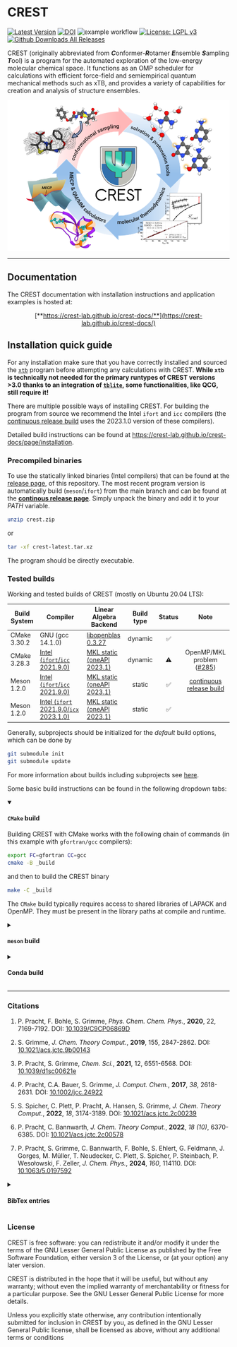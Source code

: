 # CREST

[![Latest Version](https://img.shields.io/github/v/release/crest-lab/crest)](https://github.com/crest-lab/crest/releases/latest)
[![DOI](https://img.shields.io/badge/DOI-10.1039%2Fc9cp06869d%20-blue)](http://dx.doi.org/10.1039/c9cp06869d)
![example workflow](https://github.com/crest-lab/crest/actions/workflows/build.yml/badge.svg)
[![License: LGPL v3](https://img.shields.io/badge/License-LGPL_v3-blue.svg)](https://www.gnu.org/licenses/lgpl-3.0)
[![Github Downloads All Releases](https://img.shields.io/github/downloads/crest-lab/crest/total)](https://github.com/crest-lab/crest/releases)

CREST (originally abbreviated from ***C***onformer-***R***otamer ***E***nsemble ***S***ampling ***T***ool) is a program for the automated exploration of the low-energy molecular chemical space.
It functions as an OMP scheduler for calculations with efficient force-field and semiempirical quantum mechanical methods such as xTB, and provides
a variety of capabilities for creation and analysis of structure ensembles.

<div align="center">
<img src="./assets/newtoc.png" alt="CREST" width="750">
</div>

---

## Documentation

The CREST documentation with installation instructions and application examples is hosted at: <br>
<div align="center">

[**https://crest-lab.github.io/crest-docs/**](https://crest-lab.github.io/crest-docs/)

</div>

## Installation quick guide

For any installation make sure that you have correctly installed and sourced the [`xtb`](https://github.com/grimme-lab/xtb) program before attempting any calculations with CREST.
**While `xtb` is technically not needed for the primary runtypes of CREST versions >3.0 thanks to an integration of [`tblite`](https://github.com/tblite/tblite), some functionalities, like QCG, still require it!**

There are multiple possible ways of installing CREST. 
For building the program from source we recommend the Intel `ifort` and `icc` compilers (the [continuous release build](https://github.com/crest-lab/crest/releases/tag/latest) uses the 2023.1.0 version of these compilers).

Detailed build instructions can be found at <https://crest-lab.github.io/crest-docs/page/installation>.


### Precompiled binaries

To use the statically linked binaries (Intel compilers)
that can be found at the [release page](https://github.com/crest-lab/crest/releases),
of this repository.
The most recent program version is automatically build (`meson`/`ifort`) from the main branch and can be found at the [**continous release page**](https://github.com/crest-lab/crest/releases/tag/latest).
Simply unpack the binary and add it to your *PATH* variable.
```bash
unzip crest.zip
```
or
```bash
tar -xf crest-latest.tar.xz
```
The program should be directly executable.

### Tested builds
Working and tested builds of CREST (mostly on Ubuntu 20.04 LTS):

| Build System | Compiler | Linear Algebra Backend | Build type     | Status     | Note |
|--------------|----------|------------------------|:--------------:|:----------:|:----:|
| CMake 3.30.2 | GNU (gcc 14.1.0)  | [libopenblas 0.3.27](https://anaconda.org/conda-forge/libopenblas) | dynamic | ✅ ||
| CMake 3.28.3 | [Intel (`ifort`/`icc` 2021.9.0)](https://www.intel.com/content/www/us/en/developer/tools/oneapi/toolkits.html)   | [MKL static (oneAPI 2023.1)](https://www.intel.com/content/www/us/en/developer/tools/oneapi/onemkl.html) | dynamic | ⚠️  | OpenMP/MKL problem ([#285](https://github.com/crest-lab/crest/issues/285)) |
| Meson 1.2.0 | [Intel (`ifort`/`icc` 2021.9.0)](https://www.intel.com/content/www/us/en/developer/tools/oneapi/toolkits.html)   | [MKL static (oneAPI 2023.1)](https://www.intel.com/content/www/us/en/developer/tools/oneapi/onemkl.html) | static  | ✅ | [continuous release build](https://github.com/crest-lab/crest/releases/tag/latest) |
| Meson 1.2.0 | [Intel (`ifort` 2021.9.0/`icx` 2023.1.0)](https://www.intel.com/content/www/us/en/developer/tools/oneapi/toolkits.html)   | [MKL static (oneAPI 2023.1)](https://www.intel.com/content/www/us/en/developer/tools/oneapi/onemkl.html) | static  | ✅ ||



Generally, subprojects should be initialized for the *default* build options, which can be done by 
```bash
git submodule init
git submodule update
```
For more information about builds including subprojects see [here](./subprojects/README.md).

Some basic build instructions can be found in the following dropdown tabs:



<details open>
<summary><h4><code>CMake</code> build</h4></summary>
<!-- blank line to recover markdown format-->

Building CREST with CMake works with the following chain of commands (in this example with `gfortran/gcc` compilers):
```bash
export FC=gfortran CC=gcc
cmake -B _build
```
and then to build the CREST binary
```bash
make -C _build
```

The `CMake` build typically requires access to shared libraries of LAPACK and OpenMP. They must be present in the library paths at compile and runtime.
</details>

<details>
<summary><h4><code>meson</code> build</h4></summary>
<!-- blank line to recover markdown format-->

For the setup an configuration of meson see also the [meson setup](https://github.com/grimme-lab/xtb/blob/master/meson/README.adoc) page hosted at the `xtb` repository.
The chain of commands to build CREST with meson is:

```bash
export FC=ifort CC=icc
meson setup _build --prefix=$PWD/_dist
meson install -C _build
```

The `meson` build of CREST is mainly focused on and tested with the Intel `ifort`/`icc` compilers.
When using newer versions of Intel's oneAPI, replacing `icc` with `icx` should work. Please refrain from using `ifx` instead of `ifort`, however.
When attempting to build with `gfortran` and `gcc`, add `-Dla_backend=mkl` to the meson setup command. Compatibility with the GNU compilers might be limited. We recommend the CMake build (see below) in this instance.

By default the `meson` build will create a **statically** linked binary.
</details>


<details>
<summary><h4>Conda build</h4></summary>
<!-- blank line to recover markdown format-->

A [conda-forge](https://github.com/conda-forge) feedstock is maintained at <https://github.com/conda-forge/crest-feedstock>.

Installing CREST from the `conda-forge` channel can be achieved by adding `conda-forge` to your channels with:

```
conda config --add channels conda-forge
conda config --set channel_priority strict
```

Once the `conda-forge` channel has been enabled, CREST can be installed with `conda`:

```
conda install crest
```

The confa-forge distribution is based on a CMake/`gfortran` build. 
</details>


---

### Citations

1. P. Pracht, F. Bohle, S. Grimme, *Phys. Chem. Chem. Phys.*, **2020**, 22, 7169-7192.
  DOI: [10.1039/C9CP06869D](https://dx.doi.org/10.1039/C9CP06869D)

2. S. Grimme, *J. Chem. Theory Comput.*, **2019**, 155, 2847-2862.
  DOI: [10.1021/acs.jctc.9b00143](https://dx.doi.org/10.1021/acs.jctc.9b00143)

3. P. Pracht, S. Grimme, *Chem. Sci.*, **2021**, 12, 6551-6568.
  DOI: [10.1039/d1sc00621e](https://dx.doi.org/10.1039/d1sc00621e)

4. P. Pracht, C.A. Bauer, S. Grimme, *J. Comput. Chem.*, **2017**, *38*, 2618-2631. 
  DOI: [10.1002/jcc.24922](https://dx.doi.org/10.1002/jcc.24922)

5. S. Spicher, C. Plett, P. Pracht, A. Hansen, S. Grimme,  *J. Chem. Theory Comput.*, **2022**,
  *18*, 3174-3189. DOI: [10.1021/acs.jctc.2c00239](https://dx.doi.org/10.1021/acs.jctc.2c00239)

6. P. Pracht, C. Bannwarth, *J. Chem. Theory Comput.*, **2022**, *18 (10)*, 6370-6385. DOI: [10.1021/acs.jctc.2c00578](https://dx.doi.org/10.1021/acs.jctc.2c00578)

7. P. Pracht, S. Grimme, C. Bannwarth, F. Bohle, S. Ehlert, G. Feldmann, J. Gorges, M. Müller, T. Neudecker, C. Plett, S. Spicher, P. Steinbach, P. Wesołowski, F. Zeller, *J. Chem. Phys.*, **2024**, *160*, 114110. DOI: [10.1063/5.0197592](https://doi.org/10.1063/5.0197592)

<details>
<summary><h4>BibTex entries</h4></summary>
<!-- blank line to recover markdown format-->

```
@article{Pracht2020,
  author ="Pracht, Philipp and Bohle, Fabian and Grimme, Stefan",
  title  ="Automated exploration of the low-energy chemical space with fast quantum chemical methods",
  journal  ="Phys. Chem. Chem. Phys.",
  year  ="2020",
  volume  ="22",
  issue  ="14",
  pages  ="7169-7192",
  doi  ="10.1039/C9CP06869D"
}

@article{Grimme2019,
  author = {Grimme, Stefan},
  title = {Exploration of Chemical Compound, Conformer, and Reaction Space with Meta-Dynamics Simulations Based on Tight-Binding Quantum Chemical Calculations},
  journal = {J. Chem. Theory Comput.},
  volume = {15},
  number = {5},
  pages = {2847-2862},
  year = {2019},
  doi = {10.1021/acs.jctc.9b00143}
}

@article{Pracht2021,
  author ="Pracht, Philipp and Grimme, Stefan",
  title  ="Calculation of absolute molecular entropies and heat capacities made simple",
  journal  ="Chem. Sci.",
  year  ="2021",
  volume  ="12",
  issue  ="19",
  pages  ="6551-6568",
  doi  ="10.1039/D1SC00621E",
  url  ="http://dx.doi.org/10.1039/D1SC00621E"
}

@article{Pracht2017,
  author = {Pracht, Philipp and Bauer, Christoph Alexander and Grimme, Stefan},
  title = {Automated and efficient quantum chemical determination and energetic ranking of molecular protonation sites},
  journal = {J. Comput. Chem.},
  volume = {38},
  number = {30},
  pages = {2618-2631},
  doi = {https://doi.org/10.1002/jcc.24922},
  url = {https://onlinelibrary.wiley.com/doi/abs/10.1002/jcc.24922},
  year = {2017}
}

@article{Spicher2022,
  author = {Spicher, Sebastian and Plett, Christoph and Pracht, Philipp and Hansen, Andreas and Grimme, Stefan},
  title = {Automated Molecular Cluster Growing for Explicit Solvation by Efficient Force Field and Tight Binding Methods},
  journal = {J. Chem. Theory Comput.},
  volume = {18},
  number = {5},
  pages = {3174-3189},
  year = {2022},
  doi = {10.1021/acs.jctc.2c00239}
}

@article{Pracht2022,
  author = {Pracht, Philipp and Bannwarth, Christoph},
  title = {Fast Screening of Minimum Energy Crossing Points with Semiempirical Tight-Binding Methods},
  journal = {J. Chem. Theory Comput.},
  volume = {18},
  number = {10},
  pages = {6370-6385},
  year = {2022},
  doi = {10.1021/acs.jctc.2c00578}
}

@article{Pracht2024,
  author = {Pracht, Philipp and Grimme, Stefan and Bannwarth, Christoph and Bohle, Fabian and Ehlert, Sebastian and Feldmann, Gereon and Gorges, Johannes and M\"uller, Marcel and Neudecker, Tim and Plett, Christoph and Spicher, Sebastian and Steinbach, Pit and Weso\{}lowski, Patryk A. and Zeller, Felix},
  title = "{CREST - A program for the exploration of low-energy molecular chemical space}",
  journal = {J. Chem. Phys.},
  volume = {160},
  number = {11},
  pages = {114110},
  year = {2024},
  month = {03},
  issn = {0021-9606},
  doi = {10.1063/5.0197592},
  url = {https://doi.org/10.1063/5.0197592}
}
```
</details>




### License

CREST is free software: you can redistribute it and/or modify it under the terms of the GNU Lesser General Public License as published by the Free Software Foundation, either version 3 of the License, or (at your option) any later version.

CREST is distributed in the hope that it will be useful, but without any warranty; without even the implied warranty of merchantability or fitness for a particular purpose. See the GNU Lesser General Public License for more details.

Unless you explicitly state otherwise, any contribution intentionally submitted for inclusion in CREST by you, as defined in the GNU Lesser General Public license, shall be licensed as above, without any additional terms or conditions

